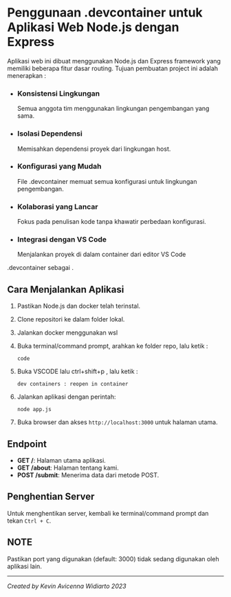 # Penggunaan .devcontainer untuk Aplikasi Web Node.js dengan Express

Aplikasi web ini dibuat menggunakan Node.js dan Express framework yang memiliki beberapa fitur dasar routing. Tujuan pembuatan project ini adalah menerapkan :
- ### Konsistensi Lingkungan
   Semua anggota tim menggunakan lingkungan pengembangan yang sama.
- ### Isolasi Dependensi 
   Memisahkan dependensi proyek dari lingkungan host.

- ### Konfigurasi yang Mudah
   File .devcontainer memuat semua konfigurasi untuk lingkungan pengembangan.

- ### Kolaborasi yang Lancar
   Fokus pada penulisan kode tanpa khawatir perbedaan konfigurasi.

- ### Integrasi dengan VS Code
   Menjalankan proyek di dalam container dari editor VS Code

.devcontainer sebagai . 

## Cara Menjalankan Aplikasi

1. Pastikan Node.js dan docker telah terinstal.

2. Clone repositori ke dalam folder lokal.

3. Jalankan docker menggunakan wsl

4. Buka terminal/command prompt, arahkan ke folder repo, lalu ketik :
   ```
   code
   ```

5. Buka VSCODE lalu ctrl+shift+p , lalu ketik : 
   ```
   dev containers : reopen in container
   ```

6. Jalankan aplikasi dengan perintah:
   ```
   node app.js
   ```

6. Buka browser dan akses `http://localhost:3000` untuk halaman utama.

## Endpoint

- **GET /**: Halaman utama aplikasi.
- **GET /about**: Halaman tentang kami.
- **POST /submit**: Menerima data dari metode POST.

## Penghentian Server

Untuk menghentikan server, kembali ke terminal/command prompt dan tekan `Ctrl + C`.

## NOTE

Pastikan port yang digunakan (default: 3000) tidak sedang digunakan oleh aplikasi lain.

---
*Created by Kevin Avicenna Widiarto 2023*